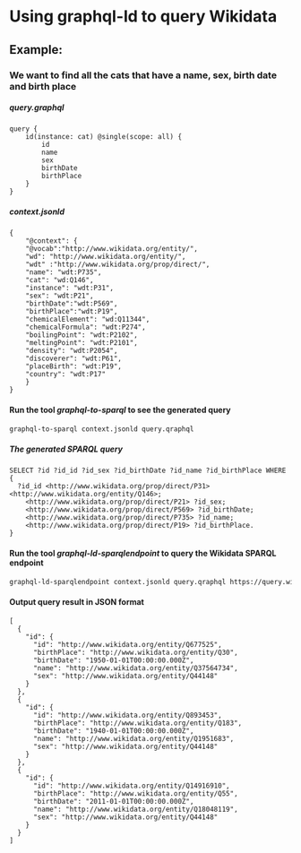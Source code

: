 # Using graphql-ld to query Wikidata
## Example:
### We want to find all the cats that have a name, sex, birth date and birth place
##### query.graphql
    query {
        id(instance: cat) @single(scope: all) {
            id
            name
            sex
            birthDate
            birthPlace
        }
    }

##### context.jsonld
    {
        "@context": {
        "@vocab":"http://www.wikidata.org/entity/",
        "wd": "http://www.wikidata.org/entity/",
        "wdt" :"http://www.wikidata.org/prop/direct/",
        "name": "wdt:P735",
        "cat": "wd:Q146",
        "instance": "wdt:P31",
        "sex": "wdt:P21",
        "birthDate":"wdt:P569",
        "birthPlace":"wdt:P19",
        "chemicalElement": "wd:Q11344",
        "chemicalFormula": "wdt:P274",
        "boilingPoint": "wdt:P2102",
        "meltingPoint": "wdt:P2101",
        "density": "wdt:P2054",
        "discoverer": "wdt:P61",
        "placeBirth": "wdt:P19",
        "country": "wdt:P17"
        }
    }

#### Run the tool ***graphql-to-sparql*** to see the generated query
```sh
graphql-to-sparql context.jsonld query.qraphql
```
##### The generated SPARQL query
    SELECT ?id ?id_id ?id_sex ?id_birthDate ?id_name ?id_birthPlace WHERE {
      ?id_id <http://www.wikidata.org/prop/direct/P31> <http://www.wikidata.org/entity/Q146>;
        <http://www.wikidata.org/prop/direct/P21> ?id_sex;
        <http://www.wikidata.org/prop/direct/P569> ?id_birthDate;
        <http://www.wikidata.org/prop/direct/P735> ?id_name;
        <http://www.wikidata.org/prop/direct/P19> ?id_birthPlace.
    }


#### Run the tool ***graphql-ld-sparqlendpoint*** to query the Wikidata SPARQL endpoint
```sh
graphql-ld-sparqlendpoint context.jsonld query.qraphql https://query.wikidata.org/sparql
```
#### Output query result in JSON format
    [
      {
        "id": {
          "id": "http://www.wikidata.org/entity/Q677525",
          "birthPlace": "http://www.wikidata.org/entity/Q30",
          "birthDate": "1950-01-01T00:00:00.000Z",
          "name": "http://www.wikidata.org/entity/Q37564734",
          "sex": "http://www.wikidata.org/entity/Q44148"
        }
      },
      {
        "id": {
          "id": "http://www.wikidata.org/entity/Q893453",
          "birthPlace": "http://www.wikidata.org/entity/Q183",
          "birthDate": "1940-01-01T00:00:00.000Z",
          "name": "http://www.wikidata.org/entity/Q1951683",
          "sex": "http://www.wikidata.org/entity/Q44148"
        }
      },
      {
        "id": {
          "id": "http://www.wikidata.org/entity/Q14916910",
          "birthPlace": "http://www.wikidata.org/entity/Q55",
          "birthDate": "2011-01-01T00:00:00.000Z",
          "name": "http://www.wikidata.org/entity/Q18048119",
          "sex": "http://www.wikidata.org/entity/Q44148"
        }
      }
    ]
